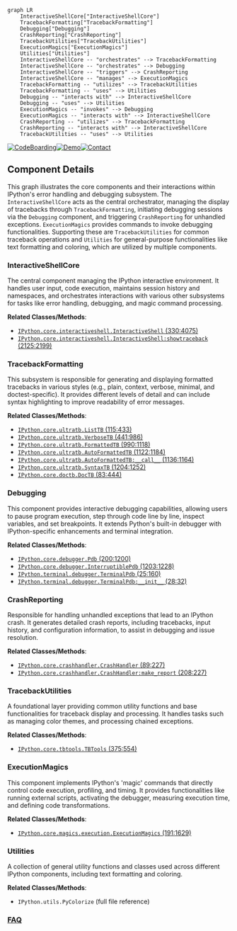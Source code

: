 ```mermaid
graph LR
    InteractiveShellCore["InteractiveShellCore"]
    TracebackFormatting["TracebackFormatting"]
    Debugging["Debugging"]
    CrashReporting["CrashReporting"]
    TracebackUtilities["TracebackUtilities"]
    ExecutionMagics["ExecutionMagics"]
    Utilities["Utilities"]
    InteractiveShellCore -- "orchestrates" --> TracebackFormatting
    InteractiveShellCore -- "orchestrates" --> Debugging
    InteractiveShellCore -- "triggers" --> CrashReporting
    InteractiveShellCore -- "manages" --> ExecutionMagics
    TracebackFormatting -- "utilizes" --> TracebackUtilities
    TracebackFormatting -- "uses" --> Utilities
    Debugging -- "interacts with" --> InteractiveShellCore
    Debugging -- "uses" --> Utilities
    ExecutionMagics -- "invokes" --> Debugging
    ExecutionMagics -- "interacts with" --> InteractiveShellCore
    CrashReporting -- "utilizes" --> TracebackFormatting
    CrashReporting -- "interacts with" --> InteractiveShellCore
    TracebackUtilities -- "uses" --> Utilities
```
[![CodeBoarding](https://img.shields.io/badge/Generated%20by-CodeBoarding-9cf?style=flat-square)](https://github.com/CodeBoarding/GeneratedOnBoardings)[![Demo](https://img.shields.io/badge/Try%20our-Demo-blue?style=flat-square)](https://www.codeboarding.org/demo)[![Contact](https://img.shields.io/badge/Contact%20us%20-%20contact@codeboarding.org-lightgrey?style=flat-square)](mailto:contact@codeboarding.org)

## Component Details

This graph illustrates the core components and their interactions within IPython's error handling and debugging subsystem. The `InteractiveShellCore` acts as the central orchestrator, managing the display of tracebacks through `TracebackFormatting`, initiating debugging sessions via the `Debugging` component, and triggering `CrashReporting` for unhandled exceptions. `ExecutionMagics` provides commands to invoke debugging functionalities. Supporting these are `TracebackUtilities` for common traceback operations and `Utilities` for general-purpose functionalities like text formatting and coloring, which are utilized by multiple components.

### InteractiveShellCore
The central component managing the IPython interactive environment. It handles user input, code execution, maintains session history and namespaces, and orchestrates interactions with various other subsystems for tasks like error handling, debugging, and magic command processing.


**Related Classes/Methods**:

- <a href="https://github.com/ipython/ipython/blob/master/IPython/core/interactiveshell.py#L330-L4075" target="_blank" rel="noopener noreferrer">`IPython.core.interactiveshell.InteractiveShell` (330:4075)</a>
- <a href="https://github.com/ipython/ipython/blob/master/IPython/core/interactiveshell.py#L2125-L2199" target="_blank" rel="noopener noreferrer">`IPython.core.interactiveshell.InteractiveShell:showtraceback` (2125:2199)</a>


### TracebackFormatting
This subsystem is responsible for generating and displaying formatted tracebacks in various styles (e.g., plain, context, verbose, minimal, and doctest-specific). It provides different levels of detail and can include syntax highlighting to improve readability of error messages.


**Related Classes/Methods**:

- <a href="https://github.com/ipython/ipython/blob/master/IPython/core/ultratb.py#L115-L433" target="_blank" rel="noopener noreferrer">`IPython.core.ultratb.ListTB` (115:433)</a>
- <a href="https://github.com/ipython/ipython/blob/master/IPython/core/ultratb.py#L441-L986" target="_blank" rel="noopener noreferrer">`IPython.core.ultratb.VerboseTB` (441:986)</a>
- <a href="https://github.com/ipython/ipython/blob/master/IPython/core/ultratb.py#L990-L1118" target="_blank" rel="noopener noreferrer">`IPython.core.ultratb.FormattedTB` (990:1118)</a>
- <a href="https://github.com/ipython/ipython/blob/master/IPython/core/ultratb.py#L1122-L1184" target="_blank" rel="noopener noreferrer">`IPython.core.ultratb.AutoFormattedTB` (1122:1184)</a>
- <a href="https://github.com/ipython/ipython/blob/master/IPython/core/ultratb.py#L1136-L1164" target="_blank" rel="noopener noreferrer">`IPython.core.ultratb.AutoFormattedTB:__call__` (1136:1164)</a>
- <a href="https://github.com/ipython/ipython/blob/master/IPython/core/ultratb.py#L1204-L1252" target="_blank" rel="noopener noreferrer">`IPython.core.ultratb.SyntaxTB` (1204:1252)</a>
- <a href="https://github.com/ipython/ipython/blob/master/IPython/core/doctb.py#L83-L444" target="_blank" rel="noopener noreferrer">`IPython.core.doctb.DocTB` (83:444)</a>


### Debugging
This component provides interactive debugging capabilities, allowing users to pause program execution, step through code line by line, inspect variables, and set breakpoints. It extends Python's built-in debugger with IPython-specific enhancements and terminal integration.


**Related Classes/Methods**:

- <a href="https://github.com/ipython/ipython/blob/master/IPython/core/debugger.py#L200-L1200" target="_blank" rel="noopener noreferrer">`IPython.core.debugger.Pdb` (200:1200)</a>
- <a href="https://github.com/ipython/ipython/blob/master/IPython/core/debugger.py#L1203-L1228" target="_blank" rel="noopener noreferrer">`IPython.core.debugger.InterruptiblePdb` (1203:1228)</a>
- <a href="https://github.com/ipython/ipython/blob/master/IPython/terminal/debugger.py#L25-L160" target="_blank" rel="noopener noreferrer">`IPython.terminal.debugger.TerminalPdb` (25:160)</a>
- <a href="https://github.com/ipython/ipython/blob/master/IPython/terminal/debugger.py#L28-L32" target="_blank" rel="noopener noreferrer">`IPython.terminal.debugger.TerminalPdb:__init__` (28:32)</a>


### CrashReporting
Responsible for handling unhandled exceptions that lead to an IPython crash. It generates detailed crash reports, including tracebacks, input history, and configuration information, to assist in debugging and issue resolution.


**Related Classes/Methods**:

- <a href="https://github.com/ipython/ipython/blob/master/IPython/core/crashhandler.py#L89-L227" target="_blank" rel="noopener noreferrer">`IPython.core.crashhandler.CrashHandler` (89:227)</a>
- <a href="https://github.com/ipython/ipython/blob/master/IPython/core/crashhandler.py#L208-L227" target="_blank" rel="noopener noreferrer">`IPython.core.crashhandler.CrashHandler:make_report` (208:227)</a>


### TracebackUtilities
A foundational layer providing common utility functions and base functionalities for traceback display and processing. It handles tasks such as managing color themes, and processing chained exceptions.


**Related Classes/Methods**:

- <a href="https://github.com/ipython/ipython/blob/master/IPython/core/tbtools.py#L375-L554" target="_blank" rel="noopener noreferrer">`IPython.core.tbtools.TBTools` (375:554)</a>


### ExecutionMagics
This component implements IPython's 'magic' commands that directly control code execution, profiling, and timing. It provides functionalities like running external scripts, activating the debugger, measuring execution time, and defining code transformations.


**Related Classes/Methods**:

- <a href="https://github.com/ipython/ipython/blob/master/IPython/core/magics/execution.py#L191-L1629" target="_blank" rel="noopener noreferrer">`IPython.core.magics.execution.ExecutionMagics` (191:1629)</a>


### Utilities
A collection of general utility functions and classes used across different IPython components, including text formatting and coloring.


**Related Classes/Methods**:

- `IPython.utils.PyColorize` (full file reference)




### [FAQ](https://github.com/CodeBoarding/GeneratedOnBoardings/tree/main?tab=readme-ov-file#faq)